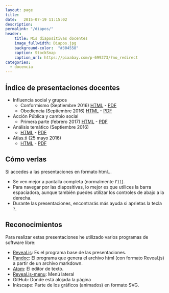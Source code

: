 ```yaml
---
layout: page
title:  
date:   2015-07-19 11:15:02
description:
permalink: "/diapos/"
header:
    title: Mis diapositivas docentes
    image_fullwidth: Diapos.jpg
    background-color:  "#304558"
    caption: StockSnap
    caption_url: https://pixabay.com/p-699273/?no_redirect
categories:
  - docencia
---
```



## Índice de presentaciones docentes

- Influencia social y grupos
     - Conformismo (Septiembre 2016) [HTML](http://jmunoz298.github.io/Presentaciones/Conformismo.html) - [PDF](http://jmunoz298.github.io/Presentaciones/Conformismo.pdf)
     - Obediencia (Septiembre 2016) [HTML](http://jmunoz298.github.io/Presentaciones/Obediencia.html) - [PDF](http://jmunoz298.github.io/Presentaciones/Obediencia.pdf)
- Acción Pública y cambio social
     - Primera parte (febrero 2017) [HTML](http://jmunoz298.github.io/Presentaciones/APCS-1.html) - [PDF](http://jmunoz298.github.io/Presentaciones/APCS-1.pdf)
     <!-- - Segunda parte [HTML](http://jmunoz298.github.io/Presentaciones/APCS-15-16-2.html) - [PDF](http://jmunoz298.github.io/Presentaciones/APCS-15-16-2.pdf) -->
- Análisis temático (Septiembre 2016)
     - [HTML](http://jmunoz298.github.io/Presentaciones/AnalisisTematico.html) - [PDF](http://jmunoz298.github.io/Presentaciones/AnalisisTematico.pdf)
 - Atlas.ti (25 mayo 2016)
     - [HTML](http://jmunoz298.github.io/Presentaciones/AT-Atlas.ti.html) - [PDF](http://jmunoz298.github.io/Presentaciones/AT-Atlas.ti.pdf)

## Cómo verlas
Si accedes a las presentaciones en formato html...

- Se ven mejor a pantalla completa (normalmente `F11`).
- Para navegar por las diapositivas, lo mejor es que utilices la barra espaciadora, aunque también puedes utilizar los controles de abajo a la derecha.
- Durante las presentaciones, encontrarás más ayuda si aprietas la tecla `?`.


## Reconocimientos
Para realizar estas presentaciones he utilizado varios programas de software libre:


- [Reveal.js](http://lab.hakim.se/reveal-js/#/): Es el programa base de las presentaciones.
- [Pandoc](http://pandoc.org/): El programa que genera el archivo html (con formato Reveal.js) a partir de un archivo markdown.
- [Atom](https://atom.io/): El editor de texto.
- [Reveal.js-menu](https://github.com/denehyg/reveal.js-menu): Menú lateral
- GitHub: Donde está alojada la página
- Inkscape: Parte de los gráficos (animados) en formato SVG.

